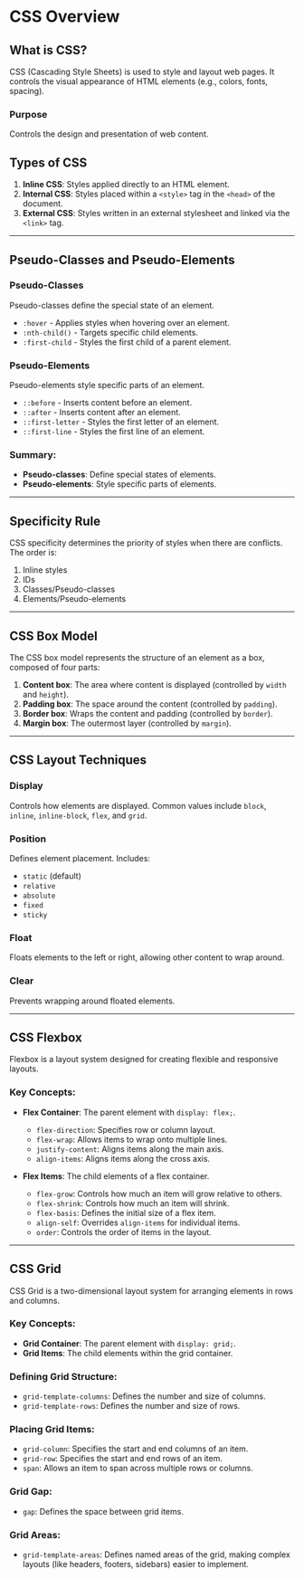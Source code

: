 # CSS Overview

## What is CSS?

CSS (Cascading Style Sheets) is used to style and layout web pages. It controls the visual appearance of HTML elements (e.g., colors, fonts, spacing).

### Purpose
Controls the design and presentation of web content.

## Types of CSS

1. **Inline CSS**: Styles applied directly to an HTML element.
2. **Internal CSS**: Styles placed within a `<style>` tag in the `<head>` of the document.
3. **External CSS**: Styles written in an external stylesheet and linked via the `<link>` tag.

---

## Pseudo-Classes and Pseudo-Elements

### Pseudo-Classes
Pseudo-classes define the special state of an element.
- `:hover` - Applies styles when hovering over an element.
- `:nth-child()` - Targets specific child elements.
- `:first-child` - Styles the first child of a parent element.

### Pseudo-Elements
Pseudo-elements style specific parts of an element.
- `::before` - Inserts content before an element.
- `::after` - Inserts content after an element.
- `::first-letter` - Styles the first letter of an element.
- `::first-line` - Styles the first line of an element.

### Summary:
- **Pseudo-classes**: Define special states of elements.
- **Pseudo-elements**: Style specific parts of elements.

---

## Specificity Rule

CSS specificity determines the priority of styles when there are conflicts. The order is:

1. Inline styles
2. IDs
3. Classes/Pseudo-classes
4. Elements/Pseudo-elements

---

## CSS Box Model

The CSS box model represents the structure of an element as a box, composed of four parts:

1. **Content box**: The area where content is displayed (controlled by `width` and `height`).
2. **Padding box**: The space around the content (controlled by `padding`).
3. **Border box**: Wraps the content and padding (controlled by `border`).
4. **Margin box**: The outermost layer (controlled by `margin`).

---

## CSS Layout Techniques

### Display
Controls how elements are displayed. Common values include `block`, `inline`, `inline-block`, `flex`, and `grid`.

### Position
Defines element placement. Includes:
- `static` (default)
- `relative`
- `absolute`
- `fixed`
- `sticky`

### Float
Floats elements to the left or right, allowing other content to wrap around.

### Clear
Prevents wrapping around floated elements.

---

## CSS Flexbox

Flexbox is a layout system designed for creating flexible and responsive layouts.

### Key Concepts:
- **Flex Container**: The parent element with `display: flex;`.
  - `flex-direction`: Specifies row or column layout.
  - `flex-wrap`: Allows items to wrap onto multiple lines.
  - `justify-content`: Aligns items along the main axis.
  - `align-items`: Aligns items along the cross axis.

- **Flex Items**: The child elements of a flex container.
  - `flex-grow`: Controls how much an item will grow relative to others.
  - `flex-shrink`: Controls how much an item will shrink.
  - `flex-basis`: Defines the initial size of a flex item.
  - `align-self`: Overrides `align-items` for individual items.
  - `order`: Controls the order of items in the layout.

---

## CSS Grid

CSS Grid is a two-dimensional layout system for arranging elements in rows and columns.

### Key Concepts:
- **Grid Container**: The parent element with `display: grid;`.
- **Grid Items**: The child elements within the grid container.

### Defining Grid Structure:
- `grid-template-columns`: Defines the number and size of columns.
- `grid-template-rows`: Defines the number and size of rows.

### Placing Grid Items:
- `grid-column`: Specifies the start and end columns of an item.
- `grid-row`: Specifies the start and end rows of an item.
- `span`: Allows an item to span across multiple rows or columns.

### Grid Gap:
- `gap`: Defines the space between grid items.

### Grid Areas:
- `grid-template-areas`: Defines named areas of the grid, making complex layouts (like headers, footers, sidebars) easier to implement.
